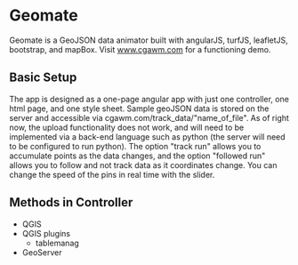 # Geomate
Geomate is a GeoJSON data animator built with angularJS, turfJS, leafletJS, bootstrap, and mapBox.
Visit www.cgawm.com for a functioning demo.

## Basic Setup
The app is designed as a one-page angular app with just one controller, one html page, and one style sheet. Sample geoJSON data
is stored on the server and accessible via cgawm.com/track_data/"name_of_file". As of right now, the upload functionality does not work,
and will need to be implemented via a back-end language such as python (the server will need to be configured to run python). The option "track run"
allows you to accumulate points as the data changes, and the option "followed run" allows you to follow and not track data as it coordinates change.
You can change the speed of the pins in real time with the slider.

## Methods in Controller

* QGIS
* QGIS plugins
  * tablemanag
* GeoServer